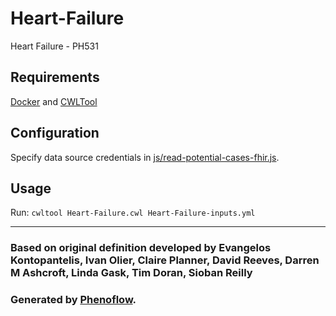 # Heart-Failure

Heart Failure - PH531

## Requirements

[Docker](https://docs.docker.com/install/) and [CWLTool](https://github.com/common-workflow-language/cwltool#install)

## Configuration

Specify data source credentials in [js/read-potential-cases-fhir.js](js/read-potential-cases-fhir.js).

## Usage

Run: `cwltool Heart-Failure.cwl Heart-Failure-inputs.yml`

***

### Based on original definition developed by Evangelos Kontopantelis, Ivan Olier, Claire Planner, David Reeves, Darren M Ashcroft, Linda Gask, Tim Doran, Sioban Reilly
### Generated by [Phenoflow](https://kclhi.org/phenoflow).
